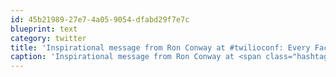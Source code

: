 ```yaml
---
id: 45b21989-27e7-4a05-9054-dfabd29f7e7c
blueprint: text
category: twitter
title: 'Inspirational message from Ron Conway at #twilioconf: Every Facebook and Google started from entrepreneurs in this room such as yourselves'
caption: 'Inspirational message from Ron Conway at <span class="hashtag hashtag_local">#<a href="http://tweettemp.darylchymko.ca/?tag=twilioconf">twilioconf</a>: Every Facebook and Google started from entrepreneurs in this room such as yourselves'
---
```


